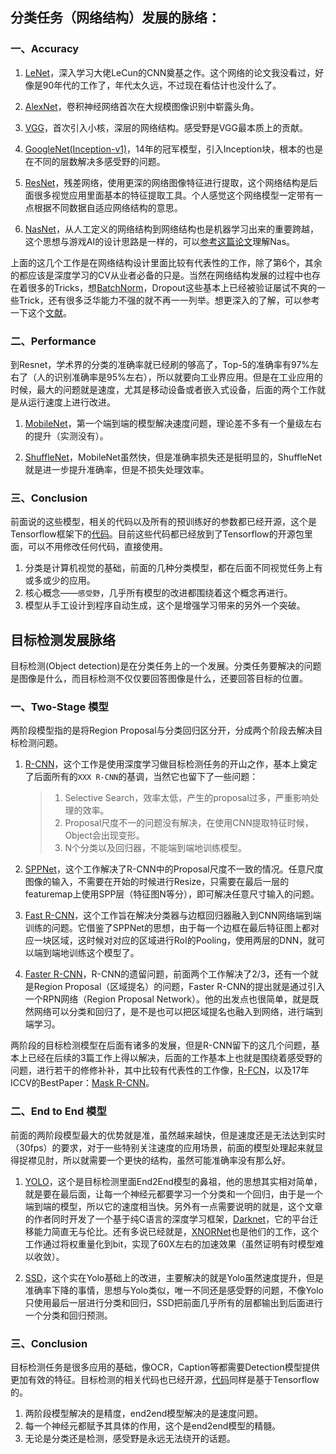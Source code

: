 ## 分类任务（网络结构）发展的脉络：

### 一、Accuracy

1. [LeNet](http://deeplearning.net/tutorial/lenet.html)，深入学习大佬LeCun的CNN奠基之作。这个网络的论文我没看过，好像是90年代的工作了，年代太久远，不过现在看估计也没什么了。

2. [AlexNet](https://papers.nips.cc/paper/4824-imagenet-classification-with-deep-convolutional-neural-networks.pdf)，卷积神经网络首次在大规模图像识别中崭露头角。

3. [VGG](https://arxiv.org/pdf/1409.1556.pdf)，首次引入小核，深层的网络结构。感受野是VGG最本质上的贡献。

4. [GoogleNet(Inception-v1)](https://arxiv.org/pdf/1409.4842)，14年的冠军模型，引入Inception块，根本的也是在不同的层数解决多感受野的问题。

5. [ResNet](https://arxiv.org/pdf/1512.03385)，残差网络，使用更深的网络图像特征进行提取，这个网络结构是后面很多视觉应用里面基本的特征提取工具。个人感觉这个网络模型一定带有一点根据不同数据自适应网络结构的意思。

6. [NasNet](https://arxiv.org/pdf/1707.07012)，从人工定义的网络结构到网络结构也是机器学习出来的重要跨越，这个思想与游戏AI的设计思路是一样的，可以[参考这篇论文](https://arxiv.org/pdf/1611.01578)理解Nas。

上面的这几个工作是在网络结构设计里面比较有代表性的工作，除了第6个，其余的都应该是深度学习的CV从业者必备的只是。当然在网络结构发展的过程中也存在着很多的Tricks，想[BatchNorm](https://arxiv.org/pdf/1502.03167)，Dropout这些基本上已经被验证屡试不爽的一些Trick，还有很多泛华能力不强的就不再一一列举。想更深入的了解，可以参考一下这个[文献](http://lamda.nju.edu.cn/weixs/project/CNNTricks/CNNTricks.html)。

### 二、Performance
到Resnet，学术界的分类的准确率就已经刷的够高了，Top-5的准确率有97%左右了（人的识别准确率是95%左右），所以就要向工业界应用。但是在工业应用的时候，最大的问题就是速度，尤其是移动设备或者嵌入式设备，后面的两个工作就是从运行速度上进行改进。

1. [MobileNet](https://arxiv.org/pdf/1704.04861)，第一个端到端的模型解决速度问题，理论差不多有一个量级左右的提升（实测没有）。

2. [ShuffleNet](https://arxiv.org/pdf/1707.01083)，MobileNet虽然快，但是准确率损失还是挺明显的，ShuffleNet就是进一步提升准确率，但是不损失处理效率。

### 三、Conclusion
前面说的这些模型，相关的代码以及所有的预训练好的参数都已经开源，这个是Tensorflow框架下的[代码](https://github.com/tensorflow/models/tree/master/research/slim)。目前这些代码都已经放到了Tensorflow的开源包里面，可以不用修改任何代码，直接使用。

1. 分类是计算机视觉的基础，前面的几种分类模型，都在后面不同视觉任务上有或多或少的应用。
2. 核心概念——`感受野`，几乎所有模型的改进都围绕着这个概念再进行。
3. 模型从手工设计到程序自动生成，这个是增强学习带来的另外一个突破。

## 目标检测发展脉络
目标检测(Object detection)是在分类任务上的一个发展。分类任务要解决的问题是图像是什么，而目标检测不仅仅要回答图像是什么，还要回答目标的位置。

### 一、Two-Stage 模型
两阶段模型指的是将Region Proposal与分类回归区分开，分成两个阶段去解决目标检测问题。

1. [R-CNN](https://arxiv.org/pdf/1311.2524)，这个工作是使用深度学习做目标检测任务的开山之作，基本上奠定了后面所有的`XXX R-CNN`的基调，当然它也留下了一些问题：
	
	>1. Selective Search，效率太低，产生的proposal过多，严重影响处理的效率。
	>2. Proposal尺度不一的问题没有解决，在使用CNN提取特征时候，Object会出现变形。
	>3. N个分类以及回归器，不能端到端地训练模型。
	
2. [SPPNet](https://arxiv.org/pdf/1406.4729)，这个工作解决了R-CNN中的Proposal尺度不一致的情况。任意尺度图像的输入，不需要在开始的时候进行Resize，只需要在最后一层的featuremap上使用SPP层（特征图N等分），即可解决任意尺寸输入的问题。

3. [Fast R-CNN](https://www.cv-foundation.org/openaccess/content_iccv_2015/papers/Girshick_Fast_R-CNN_ICCV_2015_paper.pdf)，这个工作旨在解决分类器与边框回归器融入到CNN网络端到端训练的问题。它借鉴了SPPNet的思想，由于每一个边框在最后特征图上都对应一块区域，这时候对对应的区域进行RoI的Pooling，使用两层的DNN，就可以端到端地训练这个模型了。

4. [Faster R-CNN](http://www.cvlibs.net/projects/autonomous_vision_survey/literature/Ren2015NIPS.pdf)，R-CNN的遗留问题，前面两个工作解决了2/3，还有一个就是Region Proposal（区域提名）的问题，Faster R-CNN的提出就是通过引入一个RPN网络（Region Proposal Network）。他的出发点也很简单，就是既然网络可以分类和回归了，是不是也可以把区域提名也融入到网络，进行端到端学习。

两阶段的目标检测模型在后面有诸多的发展，但是R-CNN留下的这几个问题，基本上已经在后续的3篇工作上得以解决，后面的工作基本上也就是围绕着感受野的问题，进行若干的修修补补，其中比较有代表性的工作像，[R-FCN](https://arxiv.org/pdf/1605.06409)，以及17年ICCV的BestPaper：[Mask R-CNN](https://arxiv.org/pdf/1703.06870)。

### 二、End to End 模型
前面的两阶段模型最大的优势就是准，虽然越来越快，但是速度还是无法达到实时（30fps）的要求，对于一些特别关注速度的应用场景，前面的模型处理起来就显得捉襟见肘，所以就需要一个更快的结构，虽然可能准确率没有那么好。

1. [YOLO](https://pjreddie.com/media/files/papers/yolo.pdf)，这个是目标检测里面End2End模型的鼻祖，他的思想其实相对简单，就是要在最后面，让每一个神经元都要学习一个分类和一个回归，由于是一个端到端的模型，所以它的速度相当快。另外有一点需要说明的就是，这个文章的作者同时开发了一个基于纯C语言的深度学习框架，[Darknet](https://pjreddie.com/darknet/)，它的平台迁移能力简直无与伦比。还有多说已经就是，[XNORNet](https://arxiv.org/pdf/1603.05279)也是他们的工作，这个工作通过将权重量化到bit，实现了60X左右的加速效果（虽然证明有时模型难以收敛）。

2. [SSD](https://arxiv.org/pdf/1512.02325)，这个实在Yolo基础上的改进，主要解决的就是Yolo虽然速度提升，但是准确率下降的事情，思想与Yolo类似，唯一不同还是感受野的问题，不像Yolo只使用最后一层进行分类和回归，SSD把前面几乎所有的层都输出到后面进行一个分类和回归预测。

### 三、Conclusion
目标检测任务是很多应用的基础，像OCR，Caption等都需要Detection模型提供更加有效的特征。目标检测的相关代码也已经开源，[代码](https://github.com/tensorflow/models/tree/master/research/object_detection)同样是基于Tensorflow的。

1. 两阶段模型解决的是精度，end2end模型解决的是速度问题。
2. 每一个神经元都赋予其具体的作用，这个是end2end模型的精髓。
3. 无论是分类还是检测，感受野是永远无法绕开的话题。

 
